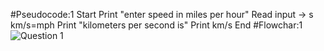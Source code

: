 #Pseudocode:1
Start
Print "enter speed in miles per hour"
Read input -> s
km/s=mph
Print "kilometers per second is"
Print km/s
End
#Flowchar:1
![Question 1](https://user-images.githubusercontent.com/118046846/211173124-23e400a5-c5d9-4672-8c75-02d13fbab43a.jpeg)

